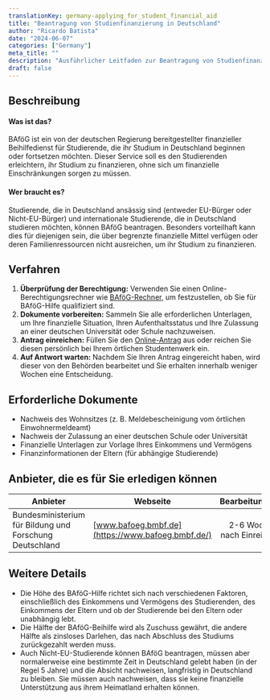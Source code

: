 ```yaml
---
translationKey: germany-applying_for_student_financial_aid
title: "Beantragung von Studienfinanzierung in Deutschland"
author: "Ricardo Batista"
date: "2024-06-07"
categories: ["Germany"]
meta_title: ""
description: "Ausführlicher Leitfaden zur Beantragung von Studienfinanzierung (BAföG) in Deutschland"
draft: false
---
```


## Beschreibung
#### Was ist das?
BAföG ist ein von der deutschen Regierung bereitgestellter finanzieller Beihilfedienst für Studierende, die ihr Studium in Deutschland beginnen oder fortsetzen möchten. Dieser Service soll es den Studierenden erleichtern, ihr Studium zu finanzieren, ohne sich um finanzielle Einschränkungen sorgen zu müssen.

#### Wer braucht es?
Studierende, die in Deutschland ansässig sind (entweder EU-Bürger oder Nicht-EU-Bürger) und internationale Studierende, die in Deutschland studieren möchten, können BAföG beantragen. Besonders vorteilhaft kann dies für diejenigen sein, die über begrenzte finanzielle Mittel verfügen oder deren Familienressourcen nicht ausreichen, um ihr Studium zu finanzieren.

## Verfahren
1. **Überprüfung der Berechtigung:** Verwenden Sie einen Online-Berechtigungsrechner wie [BAföG-Rechner](https://www.bafoeg-rechner.de/Rechner/), um festzustellen, ob Sie für BAföG-Hilfe qualifiziert sind.
2. **Dokumente vorbereiten:** Sammeln Sie alle erforderlichen Unterlagen, um Ihre finanzielle Situation, Ihren Aufenthaltsstatus und Ihre Zulassung an einer deutschen Universität oder Schule nachzuweisen.
3. **Antrag einreichen:** Füllen Sie den [Online-Antrag](https://www.bafoeg.bmbf.de/) aus oder reichen Sie diesen persönlich bei Ihrem örtlichen Studentenwerk ein.
4. **Auf Antwort warten:** Nachdem Sie Ihren Antrag eingereicht haben, wird dieser von den Behörden bearbeitet und Sie erhalten innerhalb weniger Wochen eine Entscheidung.

## Erforderliche Dokumente
- Nachweis des Wohnsitzes (z. B. Meldebescheinigung vom örtlichen Einwohnermeldeamt)
- Nachweis der Zulassung an einer deutschen Schule oder Universität
- Finanzielle Unterlagen zur Vorlage Ihres Einkommens und Vermögens
- Finanzinformationen der Eltern (für abhängige Studierende)

## Anbieter, die es für Sie erledigen können

| Anbieter       |     Webseite     |     Bearbeitungszeit   |       Kosten      |
| --------------- | -------------- |  :-------------: | :--------: |
| Bundesministerium für Bildung und Forschung Deutschland | [www.bafoeg.bmbf.de](https://www.bafoeg.bmbf.de/) | 2-6 Wochen nach Einreichung | Kostenlos    |

## Weitere Details
- Die Höhe des BAföG-Hilfe richtet sich nach verschiedenen Faktoren, einschließlich des Einkommens und Vermögens des Studierenden, des Einkommens der Eltern und ob der Studierende bei den Eltern oder unabhängig lebt.
- Die Hälfte der BAföG-Beihilfe wird als Zuschuss gewährt, die andere Hälfte als zinsloses Darlehen, das nach Abschluss des Studiums zurückgezahlt werden muss.
- Auch Nicht-EU-Studierende können BAföG beantragen, müssen aber normalerweise eine bestimmte Zeit in Deutschland gelebt haben (in der Regel 5 Jahre) und die Absicht nachweisen, langfristig in Deutschland zu bleiben. Sie müssen auch nachweisen, dass sie keine finanzielle Unterstützung aus ihrem Heimatland erhalten können.